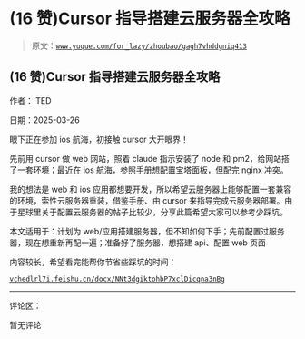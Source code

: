 # (16 赞)Cursor 指导搭建云服务器全攻略

> 原文：[`www.yuque.com/for_lazy/zhoubao/gagh7vhddgniq413`](https://www.yuque.com/for_lazy/zhoubao/gagh7vhddgniq413)

## (16 赞)Cursor 指导搭建云服务器全攻略

作者： TED

日期：2025-03-26

眼下正在参加 ios 航海，初接触 cursor 大开眼界！

先前用 cursor 做 web 网站，照着 claude 指示安装了 node
和 pm2，给网站搭了一套环境；最近在 ios 航海，参照手册想配置宝塔面板，但配完 nginx 冲突。

我的想法是 web 和 ios 应用都想要开发，所以希望云服务器上能够配置一套兼容的环境，索性云服务器重装，借鉴手册、由 cursor 来指导完成云服务器部署。由于星球里关于配置云服务器的帖子比较少，分享此篇希望大家可以参考少踩坑。

本文适用于：计划为 web/应用搭建服务器，但不知如何下手；先前配置过服务器，现在想重新再配一遍；准备好了服务器，想搭建 api、配置 web 页面

内容较长，希望看完能帮你节省些踩坑的时间：

[`vchedlrl7i.feishu.cn/docx/NNt3dgiktohbP7xclDicqna3nBg`](https://vchedlrl7i.feishu.cn/docx/NNt3dgiktohbP7xclDicqna3nBg)

* * *

评论区：

暂无评论